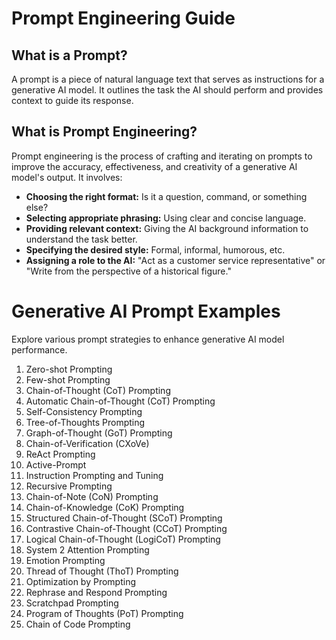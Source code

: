 # Prompt Engineering Guide

## What is a Prompt?

A prompt is a piece of natural language text that serves as instructions for a generative AI model. It outlines the task the AI should perform and provides context to guide its response.

## What is Prompt Engineering?

Prompt engineering is the process of crafting and iterating on prompts to improve the accuracy, effectiveness, and creativity of a generative AI model's output. It involves:

- **Choosing the right format:** Is it a question, command, or something else?
- **Selecting appropriate phrasing:** Using clear and concise language.
- **Providing relevant context:** Giving the AI background information to understand the task better.
- **Specifying the desired style:** Formal, informal, humorous, etc.
- **Assigning a role to the AI:** "Act as a customer service representative" or "Write from the perspective of a historical figure."

# Generative AI Prompt Examples

Explore various prompt strategies to enhance generative AI model performance.
1. Zero-shot Prompting
2. Few-shot Prompting
3. Chain-of-Thought (CoT) Prompting
4. Automatic Chain-of-Thought (CoT) Prompting
5. Self-Consistency Prompting
6. Tree-of-Thoughts Prompting
7. Graph-of-Thought (GoT) Prompting
8. Chain-of-Verification (CXoVe)
9. ReAct Prompting
10. Active-Prompt
11. Instruction Prompting and Tuning
12. Recursive Prompting
13. Chain-of-Note (CoN) Prompting
14. Chain-of-Knowledge (CoK) Prompting
15.  Structured Chain-of-Thought (SCoT) Prompting
16. Contrastive Chain-of-Thought (CCoT) Prompting
17. Logical Chain-of-Thought (LogiCoT) Prompting
18. System 2 Attention Prompting
19. Emotion Prompting 
20. Thread of Thought (ThoT) Prompting
21. Optimization by Prompting
22. Rephrase and Respond Prompting
23. Scratchpad Prompting
24. Program of Thoughts (PoT) Prompting
25. Chain of Code Prompting
